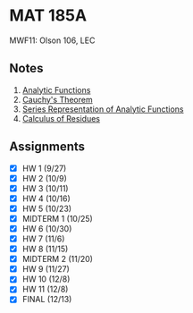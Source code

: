 # MAT 185A
MWF11: Olson 106, LEC
## Notes
1. [Analytic Functions](analytic-functions.md)
2. [Cauchy's Theorem](cauchy-s-theorem.md)
3. [Series Representation of Analytic Functions](series-representation-analytic-functions.md)
4. [Calculus of Residues](calculus-of-residues.md)
## Assignments
- [x] HW 1 (9/27)
- [x] HW 2 (10/9)
- [x] HW 3 (10/11)
- [x] HW 4 (10/16)
- [x] HW 5 (10/23)
- [x] MIDTERM 1 (10/25)
- [x] HW 6 (10/30)
- [x] HW 7 (11/6)
- [x] HW 8 (11/15)
- [x] MIDTERM 2 (11/20)
- [x] HW 9 (11/27)
- [x] HW 10 (12/8)
- [x] HW 11 (12/8)
- [x] FINAL (12/13)